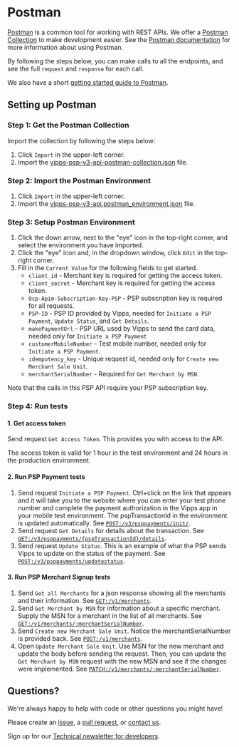 <!-- START_METADATA
---
title: Postman
sidebar_position: 45
---
END_METADATA -->

# Postman

[Postman](https://www.getpostman.com/) is a common tool for working with REST APIs.
We offer a [Postman Collection](https://www.getpostman.com/collection) to make development easier.
See the [Postman documentation](https://www.getpostman.com/docs/) for more information about using Postman.

By following the steps below, you can make calls to all the
endpoints, and see the full `request` and `response` for each call.

We also have a short [getting started guide to Postman](https://github.com/vippsas/vipps-developers/blob/master/postman-guide.md).

## Setting up Postman

### Step 1: Get the Postman Collection

Import the collection by following the steps below:

1. Click `Import` in the upper-left corner.
2. Import the [vipps-psp-v3-api-postman-collection.json](./tools/vipps-psp-v3-api-postman-collection.json) file.

### Step 2: Import the Postman Environment

1. Click `Import` in the upper-left corner.
2. Import the [vipps-psp-v3-api.postman_environment.json](./tools/vipps-psp-v3-api-postman-environment.json) file.

### Step 3: Setup Postman Environment

1. Click the down arrow, next to the "eye" icon in the top-right corner, and select the environment you have imported.
2. Click the "eye" icon and, in the dropdown window, click `Edit` in the top-right corner.
3. Fill in the `Current Value` for the following fields to get started.
   - `client_id` - Merchant key is required for getting the access token.
   - `client_secret` - Merchant key is required for getting the access token.
   - `Ocp-Apim-Subscription-Key-PSP` - PSP subscription key is required for all requests.
   - `PSP-ID` - PSP ID provided by Vipps, needed for `Initiate a PSP Payment`, `Update Status`, and `Get Details`.
   - `makePaymentUrl` - PSP URL used by Vipps to send the card data, needed only for `Initiate a PSP Payment`
   - `customerMobileNumber` - Test mobile number, needed only for `Initiate a PSP Payment`.
   - `idempotency_key` - Unique request id, needed only for `Create new Merchant Sale Unit`.
   - `merchantSerialNumber` - Required for `Get Merchant by MSN`.

Note that the calls in this PSP API require your PSP subscription key.

### Step 4: Run tests

#### 1. Get access token

Send request `Get Access Token`. This provides you with access to the API.

The access token is valid for 1 hour in the test environment
and 24 hours in the production environment.

#### 2. Run PSP Payment tests

1. Send request `Initiate a PSP Payment`. Ctrl+click on the link that appears and it will take you to the website where you can enter your test phone number and complete the payment authorization in the Vipps app in your mobile test environment. The pspTransactionId in the environment is updated automatically. See [`POST:/v3/psppayments/init/`](https://vippsas.github.io/vipps-psp-api/#/Vipps%20PSP%20API/initiatePaymentV3UsingPOST).
2. Send request  `Get Details` for details about the transaction. See [`GET:/v3/psppayments/{pspTransactionId}/details`](https://vippsas.github.io/vipps-psp-api/#/Vipps_PSP_API/getPSPPaymentDetailsUsingGET).
3. Send request `Update Status`. This is an example of what the PSP sends Vipps to update on the status of the payment. See [`POST:/v3/psppayments/updatestatus`](https://vippsas.github.io/vipps-psp-api/#/Vipps%20PSP%20API/updatestatusUsingPOST).

#### 3. Run PSP Merchant Signup tests

1. Send `Get all Merchants` for a json response showing all the merchants and their information. See [`GET:/v1/merchants`](https://vippsas.github.io/vipps-psp-api/signup/#/Merchant/getMerchants).
2. Send `Get Merchant by MSN` for information about a specific merchant. Supply the MSN for a merchant in the list of all merchants. See [`GET:/v1/merchants/:merchantSerialNumber`](https://vippsas.github.io/vipps-psp-api/signup/#/Merchant/getMerchant).
3. Send `Create new Merchant Sale Unit`. Notice the merchantSerialNumber is provided back.  See [`POST:/v1/merchants`](https://vippsas.github.io/vipps-psp-api/signup/#/Merchant/addMerchant).
4. Open `Update Merchant Sale Unit`. Use MSN for the new merchant and update the body before sending the request.
   Then, you can update the `Get Merchant by MSN` request with the new MSN and see if the changes were implemented.
    See [`PATCH:/v1/merchants/:merchantSerialNumber`](https://vippsas.github.io/vipps-psp-api/signup/#/Merchant/patchMerchant).

## Questions?

We're always happy to help with code or other questions you might have!

Please create an [issue](https://github.com/vippsas/vipps-psp-api/issues),
a [pull request](https://github.com/vippsas/vipps-psp-api/pulls),
or [contact us](https://github.com/vippsas/vipps-developers/blob/master/contact.md).

Sign up for our [Technical newsletter for developers](https://github.com/vippsas/vipps-developers/tree/master/newsletters).
